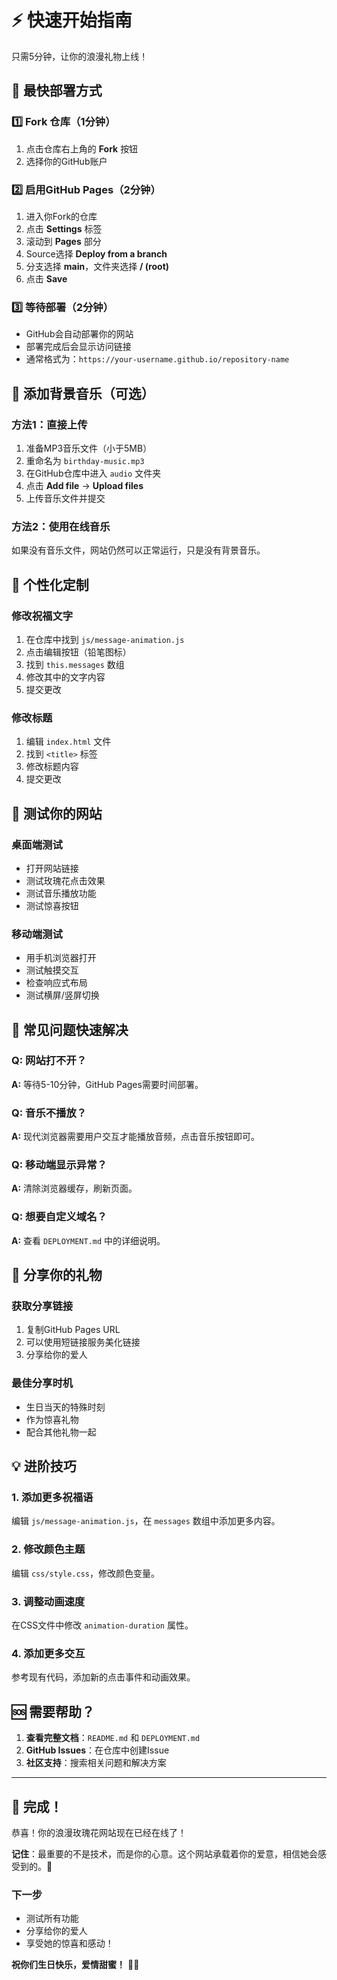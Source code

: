 # ⚡ 快速开始指南

只需5分钟，让你的浪漫礼物上线！

## 🎯 最快部署方式

### 1️⃣ Fork 仓库（1分钟）
1. 点击仓库右上角的 **Fork** 按钮
2. 选择你的GitHub账户

### 2️⃣ 启用GitHub Pages（2分钟）
1. 进入你Fork的仓库
2. 点击 **Settings** 标签
3. 滚动到 **Pages** 部分
4. Source选择 **Deploy from a branch**
5. 分支选择 **main**，文件夹选择 **/ (root)**
6. 点击 **Save**

### 3️⃣ 等待部署（2分钟）
- GitHub会自动部署你的网站
- 部署完成后会显示访问链接
- 通常格式为：`https://your-username.github.io/repository-name`

## 🎵 添加背景音乐（可选）

### 方法1：直接上传
1. 准备MP3音乐文件（小于5MB）
2. 重命名为 `birthday-music.mp3`
3. 在GitHub仓库中进入 `audio` 文件夹
4. 点击 **Add file** → **Upload files**
5. 上传音乐文件并提交

### 方法2：使用在线音乐
如果没有音乐文件，网站仍然可以正常运行，只是没有背景音乐。

## 🎨 个性化定制

### 修改祝福文字
1. 在仓库中找到 `js/message-animation.js`
2. 点击编辑按钮（铅笔图标）
3. 找到 `this.messages` 数组
4. 修改其中的文字内容
5. 提交更改

### 修改标题
1. 编辑 `index.html` 文件
2. 找到 `<title>` 标签
3. 修改标题内容
4. 提交更改

## 📱 测试你的网站

### 桌面端测试
- 打开网站链接
- 测试玫瑰花点击效果
- 测试音乐播放功能
- 测试惊喜按钮

### 移动端测试
- 用手机浏览器打开
- 测试触摸交互
- 检查响应式布局
- 测试横屏/竖屏切换

## 🔧 常见问题快速解决

### Q: 网站打不开？
**A:** 等待5-10分钟，GitHub Pages需要时间部署。

### Q: 音乐不播放？
**A:** 现代浏览器需要用户交互才能播放音频，点击音乐按钮即可。

### Q: 移动端显示异常？
**A:** 清除浏览器缓存，刷新页面。

### Q: 想要自定义域名？
**A:** 查看 `DEPLOYMENT.md` 中的详细说明。

## 🎁 分享你的礼物

### 获取分享链接
1. 复制GitHub Pages URL
2. 可以使用短链接服务美化链接
3. 分享给你的爱人

### 最佳分享时机
- 生日当天的特殊时刻
- 作为惊喜礼物
- 配合其他礼物一起

## 💡 进阶技巧

### 1. 添加更多祝福语
编辑 `js/message-animation.js`，在 `messages` 数组中添加更多内容。

### 2. 修改颜色主题
编辑 `css/style.css`，修改颜色变量。

### 3. 调整动画速度
在CSS文件中修改 `animation-duration` 属性。

### 4. 添加更多交互
参考现有代码，添加新的点击事件和动画效果。

## 🆘 需要帮助？

1. **查看完整文档**：`README.md` 和 `DEPLOYMENT.md`
2. **GitHub Issues**：在仓库中创建Issue
3. **社区支持**：搜索相关问题和解决方案

---

## 🎉 完成！

恭喜！你的浪漫玫瑰花网站现在已经在线了！

**记住**：最重要的不是技术，而是你的心意。这个网站承载着你的爱意，相信她会感受到的。💖

### 下一步
- 测试所有功能
- 分享给你的爱人
- 享受她的惊喜和感动！

**祝你们生日快乐，爱情甜蜜！** 🌹💕
